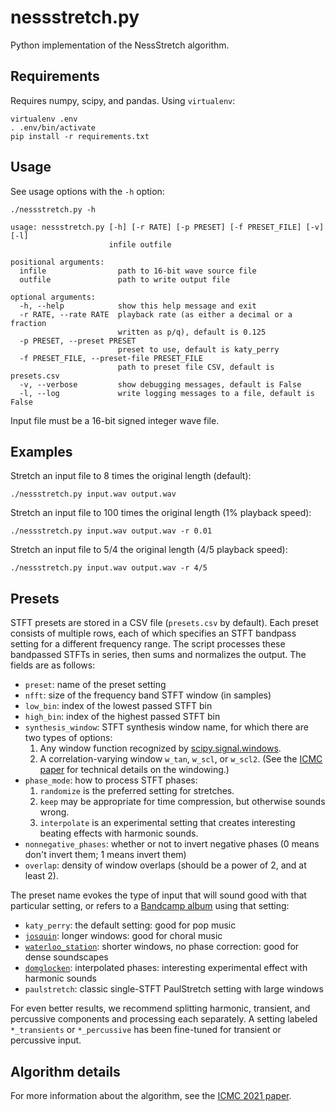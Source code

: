 # nessstretch.py

Python implementation of the NessStretch algorithm.

## Requirements

Requires numpy, scipy, and pandas. Using `virtualenv`:

```
virtualenv .env
. .env/bin/activate
pip install -r requirements.txt
```

## Usage

See usage options with the `-h` option:

```
./nessstretch.py -h

usage: nessstretch.py [-h] [-r RATE] [-p PRESET] [-f PRESET_FILE] [-v] [-l]
                      infile outfile

positional arguments:
  infile                path to 16-bit wave source file
  outfile               path to write output file

optional arguments:
  -h, --help            show this help message and exit
  -r RATE, --rate RATE  playback rate (as either a decimal or a fraction
                        written as p/q), default is 0.125
  -p PRESET, --preset PRESET
                        preset to use, default is katy_perry
  -f PRESET_FILE, --preset-file PRESET_FILE
                        path to preset file CSV, default is presets.csv
  -v, --verbose         show debugging messages, default is False
  -l, --log             write logging messages to a file, default is False
```

Input file must be a 16-bit signed integer wave file.

## Examples

Stretch an input file to 8 times the original length (default):
```
./nessstretch.py input.wav output.wav
```

Stretch an input file to 100 times the original length (1% playback speed):
```
./nessstretch.py input.wav output.wav -r 0.01
```

Stretch an input file to 5/4 the original length (4/5 playback speed):
```
./nessstretch.py input.wav output.wav -r 4/5
```

## Presets

STFT presets are stored in a CSV file (`presets.csv` by default).  Each preset consists of multiple rows, each of which specifies an STFT bandpass setting for a different frequency range.  The script processes these bandpassed STFTs in series, then sums and normalizes the output.  The fields are as follows:

* `preset`: name of the preset setting
* `nfft`: size of the frequency band STFT window (in samples)
* `low_bin`: index of the lowest passed STFT bin
* `high_bin`: index of the highest passed STFT bin
* `synthesis_window`: STFT synthesis window name, for which there are two types of options:
  1. Any window function recognized by [scipy.signal.windows](https://docs.scipy.org/doc/scipy/reference/signal.windows.html#module-scipy.signal.windows).  
  2. A correlation-varying window `w_tan`, `w_scl`, or `w_scl2`.  (See the [ICMC paper](https://github.com/asness/TimeStretch/blob/master/python/NessStretchICMC_Final.pdf) for technical details on the windowing.)
* `phase_mode`: how to process STFT phases:
  1. `randomize` is the preferred setting for stretches.
  2. `keep` may be appropriate for time compression, but otherwise sounds wrong.
  3. `interpolate` is an experimental setting that creates interesting beating effects with harmonic sounds.
* `nonnegative_phases`: whether or not to invert negative phases (0 means don't invert them; 1 means invert them)
* `overlap`: density of window overlaps (should be a power of 2, and at least 2).

The preset name evokes the type of input that will sound good with that particular setting, or refers to a [Bandcamp album](https://bandcamp.com/tag/nessstretch) using that setting:

* `katy_perry`: the default setting: good for pop music
* [`josquin`](https://alexness.bandcamp.com/album/the-secret-place): longer windows: good for choral music
* [`waterloo_station`](https://alexness.bandcamp.com/album/beyond-all-coming-and-going): shorter windows, no phase correction: good for dense soundscapes
*  [`domglocken`](https://alexness.bandcamp.com/album/domglocken): interpolated phases: interesting experimental effect with harmonic sounds
* `paulstretch`: classic single-STFT PaulStretch setting with large windows

For even better results, we recommend splitting harmonic, transient, and percussive components and processing each separately.  A setting labeled `*_transients` or `*_percussive` has been fine-tuned for transient or percussive input.

## Algorithm details

For more information about the algorithm, see the [ICMC 2021 paper](https://github.com/asness/TimeStretch/blob/master/python/NessStretchICMC_Final.pdf).
